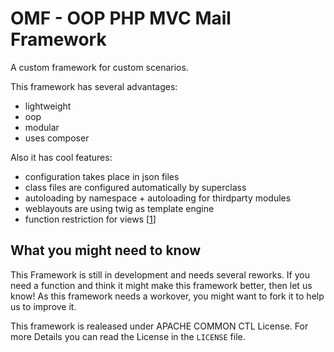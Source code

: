 OMF - OOP PHP MVC Mail Framework
===========================

A custom framework for custom scenarios.

This framework has several advantages:
 - lightweight
 - oop
 - modular
 - uses composer

Also it has cool features:

 - configuration takes place in json files
 - class files are configured automatically by superclass
 - autoloading by namespace + autoloading for thirdparty modules
 - weblayouts are using twig as template engine
 - function restriction for views [[1](#1)]

What you might need to know
---------------------------

This Framework is still in development and needs several reworks.
If you need a function and think it might make this framework better,
then let us know!
As this framework needs a workover, you might want to fork it to help us to improve it.

This framework is realeased under APACHE COMMON CTL License.
For more Details you can read the License in the `LICENSE` file.

